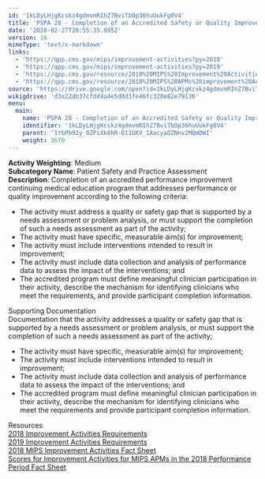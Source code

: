 ```yaml
---
id: '1kLDyLHjgKcskz4gdmvmRIhZ7BviTbOp36huUukFg0V4'
title: 'PSPA 28 - Completion of an Accredited Safety or Quality Improvement Program'
date: '2020-02-27T20:55:35.995Z'
version: 16
mimeType: 'text/x-markdown'
links:
  - 'https://qpp.cms.gov/mips/improvement-activities?py=2018'
  - 'https://qpp.cms.gov/mips/improvement-activities?py=2019'
  - 'https://qpp.cms.gov/resource/2018%20MIPS%20Improvement%20Activities%20Fact%20Sheet'
  - 'https://qpp.cms.gov/resource/2018%20MIPS%20APMs%20improvement%20Activities%20scores%20fact%20sheet'
source: 'https://drive.google.com/open?id=1kLDyLHjgKcskz4gdmvmRIhZ7BviTbOp36huUukFg0V4'
wikigdrive: 'd3e22db37cfdd4a4e5d0d1fe46fc320e82e79136'
menu:
  main:
    name: 'PSPA 28 - Completion of an Accredited Safety or Quality Improvement Program'
    identifier: '1kLDyLHjgKcskz4gdmvmRIhZ7BviTbOp36huUukFg0V4'
    parent: '1YbPb92y_0ZPiXk8hR-D11GKV_1AacyaOZNnv2MQmDWI'
    weight: 3670
---
```





**Activity Weighting**: Medium  
**Subcategory Name**: Patient Safety and Practice Assessment  
**Description**: Completion of an accredited performance improvement continuing medical education program that addresses performance or quality improvement according to the following criteria:
* The activity must address a quality or safety gap that is supported by a needs assessment or problem analysis, or must support the completion of such a needs assessment as part of the activity;
* The activity must have specific, measurable aim(s) for improvement;
* The activity must include interventions intended to result in improvement;
* The activity must include data collection and analysis of performance data to assess the impact of the interventions; and
* The accredited program must define meaningful clinician participation in their activity, describe the mechanism for identifying clinicians who meet the requirements, and provide participant completion information.




Supporting Documentation  
Documentation that the activity addresses a quality or safety gap that is supported by a needs assessment or problem analysis, or must support the completion of such a needs assessment as part of the activity;
* The activity must have specific, measurable aim(s) for improvement;
* The activity must include interventions intended to result in improvement; 
* The activity must include data collection and analysis of performance data to assess the impact of the interventions; and 
* The accredited program must define meaningful clinician participation in their activity, describe the mechanism for identifying clinicians who meet the requirements and provide participant completion information.




Resources  
[2018 Improvement Activities Requirements](https://qpp.cms.gov/mips/improvement-activities?py=2018)  
[2019 Improvement Activities Requirements](https://qpp.cms.gov/mips/improvement-activities?py=2019)  
[2018 MIPS Improvement Activities Fact Sheet](https://qpp.cms.gov/resource/2018%20MIPS%20Improvement%20Activities%20Fact%20Sheet)  
[Scores for Improvement Activities for MIPS APMs in the 2018 Performance Period Fact Sheet](https://qpp.cms.gov/resource/2018%20MIPS%20APMs%20improvement%20Activities%20scores%20fact%20sheet)
